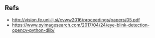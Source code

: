 ## Refs
* http://vision.fe.uni-lj.si/cvww2016/proceedings/papers/05.pdf
* https://www.pyimagesearch.com/2017/04/24/eye-blink-detection-opencv-python-dlib/